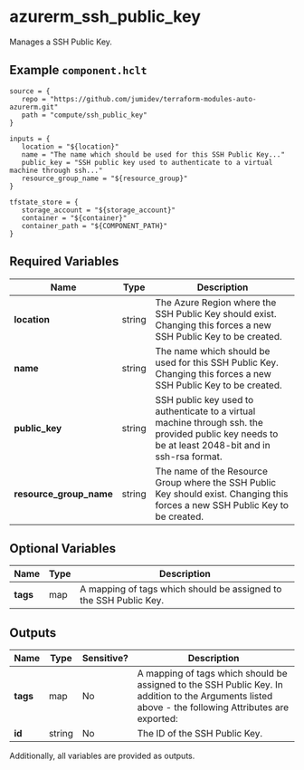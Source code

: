 # azurerm_ssh_public_key

Manages a SSH Public Key.

## Example `component.hclt`

```hcl
source = {
   repo = "https://github.com/jumidev/terraform-modules-auto-azurerm.git"   
   path = "compute/ssh_public_key"   
}

inputs = {
   location = "${location}"   
   name = "The name which should be used for this SSH Public Key..."   
   public_key = "SSH public key used to authenticate to a virtual machine through ssh..."   
   resource_group_name = "${resource_group}"   
}

tfstate_store = {
   storage_account = "${storage_account}"   
   container = "${container}"   
   container_path = "${COMPONENT_PATH}"   
}

```

## Required Variables

| Name | Type |  Description |
| ---- | --------- |  ----------- |
| **location** | string |  The Azure Region where the SSH Public Key should exist. Changing this forces a new SSH Public Key to be created. | 
| **name** | string |  The name which should be used for this SSH Public Key. Changing this forces a new SSH Public Key to be created. | 
| **public_key** | string |  SSH public key used to authenticate to a virtual machine through ssh. the provided public key needs to be at least 2048-bit and in ssh-rsa format. | 
| **resource_group_name** | string |  The name of the Resource Group where the SSH Public Key should exist. Changing this forces a new SSH Public Key to be created. | 

## Optional Variables

| Name | Type |  Description |
| ---- | --------- |  ----------- |
| **tags** | map |  A mapping of tags which should be assigned to the SSH Public Key. | 



## Outputs

| Name | Type | Sensitive? | Description |
| ---- | ---- | --------- | --------- |
| **tags** | map | No  | A mapping of tags which should be assigned to the SSH Public Key. In addition to the Arguments listed above - the following Attributes are exported: | 
| **id** | string | No  | The ID of the SSH Public Key. | 

Additionally, all variables are provided as outputs.
